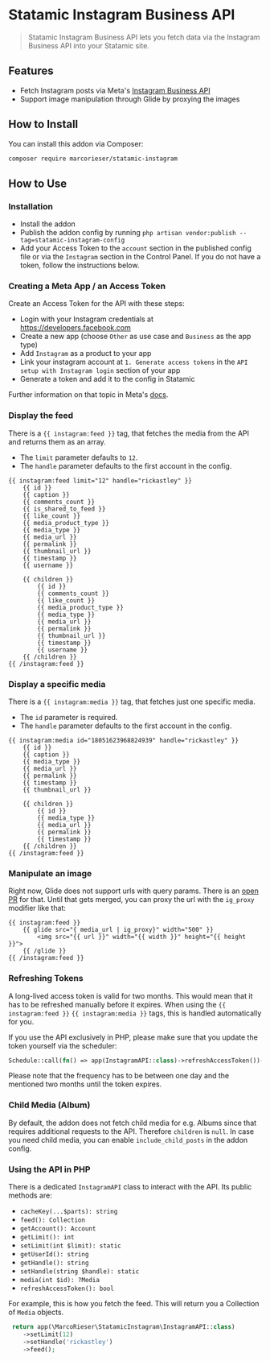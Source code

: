 # Statamic Instagram Business API

> Statamic Instagram Business API lets you fetch data via the Instagram Business API into your Statamic site.

## Features

- Fetch Instagram posts via Meta's [Instagram Business API](https://developers.facebook.com/docs/instagram-platform)
- Support image manipulation through Glide by proxying the images

## How to Install

You can install this addon via Composer:

``` bash
composer require marcorieser/statamic-instagram
```

## How to Use

### Installation

- Install the addon
- Publish the addon config by running `php artisan vendor:publish --tag=statamic-instagram-config`
- Add your Access Token to the `account` section in the published config file or via the `Instagram` section in the Control Panel. If you do not have a token, follow the instructions below.

### Creating a Meta App / an Access Token
Create an Access Token for the API with these steps:

- Login with your Instagram credentials at https://developers.facebook.com
- Create a new app (choose `Other` as use case and `Business` as the app type)
- Add `Instagram` as a product to your app
- Link your instagram account at `1. Generate access tokens` in the `API setup with Instagram login` section of your app
- Generate a token and add it to the config in Statamic 

Further information on that topic in Meta's [docs](https://developers.facebook.com/docs/instagram-platform/instagram-api-with-instagram-login/create-a-meta-app-with-instagram).

### Display the feed

There is a `{{ instagram:feed }}` tag, that fetches the media from the API and returns them as an array.

- The `limit` parameter defaults to `12`.
- The `handle` parameter defaults to the first account in the config.

```antlers
{{ instagram:feed limit="12" handle="rickastley" }}
    {{ id }}
    {{ caption }}
    {{ comments_count }}
    {{ is_shared_to_feed }}
    {{ like_count }}
    {{ media_product_type }}
    {{ media_type }}
    {{ media_url }}
    {{ permalink }}
    {{ thumbnail_url }}
    {{ timestamp }}
    {{ username }}
    
    {{ children }}
        {{ id }}
        {{ comments_count }}
        {{ like_count }}
        {{ media_product_type }}
        {{ media_type }}
        {{ media_url }}
        {{ permalink }}
        {{ thumbnail_url }}
        {{ timestamp }}
        {{ username }}
    {{ /children }}
{{ /instagram:feed }}
```
### Display a specific media

There is a `{{ instagram:media }}` tag, that fetches just one specific media.

- The `id` parameter is required.
- The `handle` parameter defaults to the first account in the config.

```antlers
{{ instagram:media id="18051623968824939" handle="rickastley" }}
    {{ id }}
    {{ caption }}
    {{ media_type }}
    {{ media_url }}
    {{ permalink }}
    {{ timestamp }}
    {{ thumbnail_url }}
    
    {{ children }}
        {{ id }}
        {{ media_type }}
        {{ media_url }}
        {{ permalink }}
        {{ timestamp }}
    {{ /children }}
{{ /instagram:feed }}
```

### Manipulate an image

Right now, Glide does not support urls with query params. There is an [open PR](https://github.com/statamic/cms/pull/11003) for that. Until that gets merged, you can proxy the url with the `ig_proxy` modifier like that:
```antlers
{{ instagram:feed }}
    {{ glide src="{ media_url | ig_proxy}" width="500" }}
        <img src="{{ url }}" width="{{ width }}" height="{{ height }}">
    {{ /glide }}
{{ /instagram:feed }}
```

### Refreshing Tokens

A long-lived access token is valid for two months.
This would mean that it has to be refreshed manually before it expires. 
When using the `{{ instagram:feed }}` `{{ instagram:media }}` tags,
this is handled automatically for you. 

If you use the API exclusively in PHP, please make sure that you update the token yourself via the scheduler:
```php
Schedule::call(fn() => app(InstagramAPI::class)->refreshAccessToken())->weekly();
```

Please note that the frequency has to be between one day and the mentioned two months until the token expires.


### Child Media (Album)

By default, the addon does not fetch child media for e.g. Albums since that requires additional requests to the API.
Therefore `children` is `null`.
In case you need child media, you can enable `include_child_posts` in the addon config. 

### Using the API in PHP

There is a dedicated `InstagramAPI` class to interact with the API. Its public methods are:

- `cacheKey(...$parts): string`
- `feed(): Collection`
- `getAccount(): Account`
- `getLimit(): int`
- `setLimit(int $limit): static`
- `getUserId(): string`
- `getHandle(): string`
- `setHandle(string $handle): static`
- `media(int $id): ?Media`
- `refreshAccessToken(): bool`

For example, this is how you fetch the feed. This will return you a Collection of `Media` objects.

```php
 return app(\MarcoRieser\StatamicInstagram\InstagramAPI::class)
    ->setLimit(12)
    ->setHandle('rickastley')
    ->feed();
```
